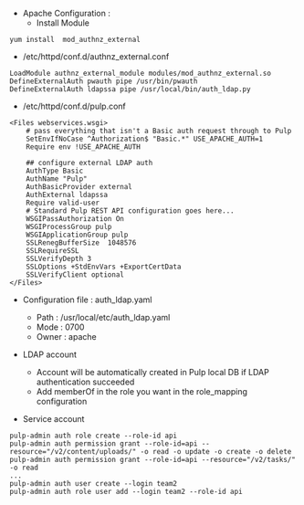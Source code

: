 * Apache Configuration :
  * Install Module

```
yum install  mod_authnz_external
```

  * /etc/httpd/conf.d/authnz_external.conf

```
LoadModule authnz_external_module modules/mod_authnz_external.so
DefineExternalAuth pwauth pipe /usr/bin/pwauth
DefineExternalAuth ldapssa pipe /usr/local/bin/auth_ldap.py
```

  * /etc/httpd/conf.d/pulp.conf

```
<Files webservices.wsgi>
    # pass everything that isn't a Basic auth request through to Pulp
    SetEnvIfNoCase ^Authorization$ "Basic.*" USE_APACHE_AUTH=1
    Require env !USE_APACHE_AUTH

    ## configure external LDAP auth
    AuthType Basic
    AuthName "Pulp"
    AuthBasicProvider external
    AuthExternal ldapssa
    Require valid-user
    # Standard Pulp REST API configuration goes here...
    WSGIPassAuthorization On
    WSGIProcessGroup pulp
    WSGIApplicationGroup pulp
    SSLRenegBufferSize  1048576
    SSLRequireSSL
    SSLVerifyDepth 3
    SSLOptions +StdEnvVars +ExportCertData
    SSLVerifyClient optional
</Files>
``` 

* Configuration file : auth_ldap.yaml
  * Path : /usr/local/etc/auth_ldap.yaml
  * Mode : 0700
  * Owner : apache

* LDAP account
  * Account will be automatically created in Pulp local DB if LDAP authentication succeeded
  * Add memberOf in the role you want in the role_mapping configuration

* Service account
```
pulp-admin auth role create --role-id api
pulp-admin auth permission grant --role-id=api --resource="/v2/content/uploads/" -o read -o update -o create -o delete
pulp-admin auth permission grant --role-id=api --resource="/v2/tasks/" -o read
...
pulp-admin auth user create --login team2
pulp-admin auth role user add --login team2 --role-id api
```
